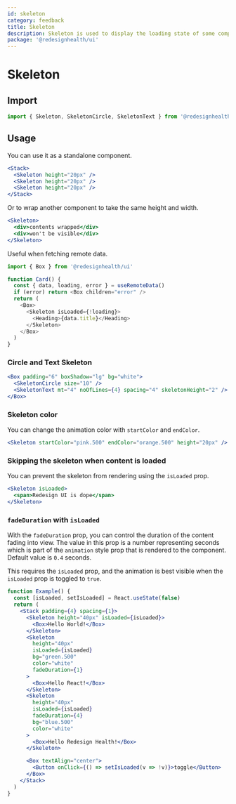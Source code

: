 ```yaml
---
id: skeleton
category: feedback
title: Skeleton
description: Skeleton is used to display the loading state of some component.
package: '@redesignhealth/ui'
---
```


# Skeleton

## Import

```js
import { Skeleton, SkeletonCircle, SkeletonText } from '@redesignhealth/ui'
```

## Usage

You can use it as a standalone component.

```jsx
<Stack>
  <Skeleton height="20px" />
  <Skeleton height="20px" />
  <Skeleton height="20px" />
</Stack>
```

Or to wrap another component to take the same height and width.

```jsx
<Skeleton>
  <div>contents wrapped</div>
  <div>won't be visible</div>
</Skeleton>
```

Useful when fetching remote data.

```js live=false
import { Box } from '@redesignhealth/ui'

function Card() {
  const { data, loading, error } = useRemoteData()
  if (error) return <Box children="error" />
  return (
    <Box>
      <Skeleton isLoaded={!loading}>
        <Heading>{data.title}</Heading>
      </Skeleton>
    </Box>
  )
}
```

### Circle and Text Skeleton

```jsx
<Box padding="6" boxShadow="lg" bg="white">
  <SkeletonCircle size="10" />
  <SkeletonText mt="4" noOfLines={4} spacing="4" skeletonHeight="2" />
</Box>
```

### Skeleton color

You can change the animation color with `startColor` and `endColor`.

```jsx
<Skeleton startColor="pink.500" endColor="orange.500" height="20px" />
```

### Skipping the skeleton when content is loaded

You can prevent the skeleton from rendering using the `isLoaded` prop.

```jsx
<Skeleton isLoaded>
  <span>Redesign UI is dope</span>
</Skeleton>
```

### `fadeDuration` with `isLoaded`

With the `fadeDuration` prop, you can control the duration of the content fading
into view. The value in this prop is a number representing seconds which is part
of the `animation` style prop that is rendered to the component. Default value
is `0.4` seconds.

This requires the `isLoaded` prop, and the animation is best visible when the
`isLoaded` prop is toggled to `true`.

```jsx
function Example() {
  const [isLoaded, setIsLoaded] = React.useState(false)
  return (
    <Stack padding={4} spacing={1}>
      <Skeleton height="40px" isLoaded={isLoaded}>
        <Box>Hello World!</Box>
      </Skeleton>
      <Skeleton
        height="40px"
        isLoaded={isLoaded}
        bg="green.500"
        color="white"
        fadeDuration={1}
      >
        <Box>Hello React!</Box>
      </Skeleton>
      <Skeleton
        height="40px"
        isLoaded={isLoaded}
        fadeDuration={4}
        bg="blue.500"
        color="white"
      >
        <Box>Hello Redesign Health!</Box>
      </Skeleton>

      <Box textAlign="center">
        <Button onClick={() => setIsLoaded(v => !v)}>toggle</Button>
      </Box>
    </Stack>
  )
}
```
